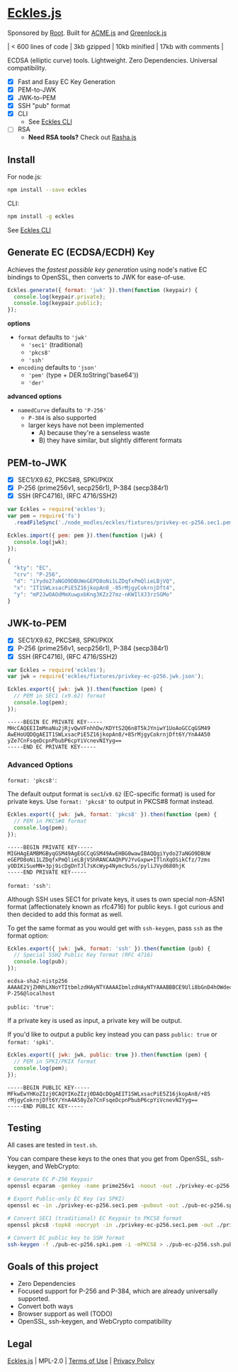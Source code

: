 [Eckles.js](https://git.coolaj86.com/coolaj86/eckles.js)
=========

Sponsored by [Root](https://therootcompany.com).
Built for [ACME.js](https://git.coolaj86.com/coolaj86/acme.js)
and [Greenlock.js](https://git.coolaj86.com/coolaj86/greenlock.js)

| < 600 lines of code | 3kb gzipped | 10kb minified | 17kb with comments |

ECDSA (elliptic curve) tools. Lightweight. Zero Dependencies. Universal compatibility.

* [x] Fast and Easy EC Key Generation
* [x] PEM-to-JWK
* [x] JWK-to-PEM
* [x] SSH "pub" format
* [x] CLI
  * See [Eckles CLI](https://git.coolaj86.com/coolaj86/eckles-cli.js)
* [ ] RSA
  * **Need RSA tools?** Check out [Rasha.js](https://git.coolaj86.com/coolaj86/rasha.js)

## Install

For node.js:

```bash
npm install --save eckles
```

CLI:

```bash
npm install -g eckles
```

See [Eckles CLI](https://git.coolaj86.com/coolaj86/eckles-cli.js)

## Generate EC (ECDSA/ECDH) Key

Achieves the *fastest possible key generation* using node's native EC bindings to OpenSSL,
then converts to JWK for ease-of-use.

```js
Eckles.generate({ format: 'jwk' }).then(function (keypair) {
  console.log(keypair.private);
  console.log(keypair.public);
});
```

**options**

* `format` defaults to `'jwk'`
  * `'sec1'` (traditional)
  * `'pkcs8'`
  * `'ssh'`
* `encoding` defaults to `'json'`
  * `'pem'` (type + DER.toString('base64'))
  * `'der'`

**advanced options**

* `namedCurve` defaults to `'P-256'`
  * `P-384` is also supported
  * larger keys have not been implemented
    * A) because they're a senseless waste
    * B) they have similar, but slightly different formats

## PEM-to-JWK

* [x] SEC1/X9.62, PKCS#8, SPKI/PKIX
* [x] P-256 (prime256v1, secp256r1), P-384 (secp384r1)
* [x] SSH (RFC4716), (RFC 4716/SSH2)

```js
var Eckles = require('eckles');
var pem = require('fs')
  .readFileSync('./node_modles/eckles/fixtures/privkey-ec-p256.sec1.pem', 'ascii');

Eckles.import({ pem: pem }).then(function (jwk) {
  console.log(jwk);
});
```

```js
{
  "kty": "EC",
  "crv": "P-256",
  "d": "iYydo27aNGO9DBUWeGEPD8oNi1LZDqfxPmQlieLBjVQ",
  "x": "IT1SWLxsacPiE5Z16jkopAn8_-85rMjgyCokrnjDft4",
  "y": "mP2JwOAOdMmXuwpxbKng3KZz27mz-nKWIlXJ3rzSGMo"
}
```

## JWK-to-PEM

* [x] SEC1/X9.62, PKCS#8, SPKI/PKIX
* [x] P-256 (prime256v1, secp256r1), P-384 (secp384r1)
* [x] SSH (RFC4716), (RFC 4716/SSH2)

```js
var Eckles = require('eckles');
var jwk = require('eckles/fixtures/privkey-ec-p256.jwk.json');

Eckles.export({ jwk: jwk }).then(function (pem) {
  // PEM in SEC1 (x9.62) format
  console.log(pem);
});
```

```
-----BEGIN EC PRIVATE KEY-----
MHcCAQEEIImMnaNu2jRjvQwVFnhhDw/KDYtS2Q6n8T5kJYniwY1UoAoGCCqGSM49
AwEHoUQDQgAEIT1SWLxsacPiE5Z16jkopAn8/+85rMjgyCokrnjDft6Y/YnA4A50
yZe7CnFsqeDcpnPbubP6cpYiVcnevNIYyg==
-----END EC PRIVATE KEY-----
```

### Advanced Options

`format: 'pkcs8'`:

The default output format is `sec1`/`x9.62` (EC-specific format) is used for private keys.
Use `format: 'pkcs8'` to output in PKCS#8 format instead.

```js
Eckles.export({ jwk: jwk, format: 'pkcs8' }).then(function (pem) {
  // PEM in PKCS#8 format
  console.log(pem);
});
```

```
-----BEGIN PRIVATE KEY-----
MIGHAgEAMBMGByqGSM49AgEGCCqGSM49AwEHBG0wawIBAQQgiYydo27aNGO9DBUW
eGEPD8oNi1LZDqfxPmQlieLBjVShRANCAAQhPVJYvGxpw+ITlnXqOSikCfz/7zms
yODIKiSueMN+3pj9icDgDnTJl7sKcWyp4Nymc9u5s/pyliJVyd680hjK
-----END PRIVATE KEY-----
```

`format: 'ssh'`:

Although SSH uses SEC1 for private keys, it uses ts own special non-ASN1 format
(affectionately known as rfc4716) for public keys. I got curious and then decided
to add this format as well.

To get the same format as you
would get with `ssh-keygen`, pass `ssh` as the format option:

```js
Eckles.export({ jwk: jwk, format: 'ssh' }).then(function (pub) {
  // Special SSH2 Public Key format (RFC 4716)
  console.log(pub);
});
```

```
ecdsa-sha2-nistp256 AAAAE2VjZHNhLXNoYTItbmlzdHAyNTYAAAAIbmlzdHAyNTYAAABBBCE9Uli8bGnD4hOWdeo5KKQJ/P/vOazI4MgqJK54w37emP2JwOAOdMmXuwpxbKng3KZz27mz+nKWIlXJ3rzSGMo= P-256@localhost
```

`public: 'true'`:

If a private key is used as input, a private key will be output.

If you'd like to output a public key instead you can pass `public: true` or `format: 'spki'`.

```js
Eckles.export({ jwk: jwk, public: true }).then(function (pem) {
  // PEM in SPKI/PKIX format
  console.log(pem);
});
```

```
-----BEGIN PUBLIC KEY-----
MFkwEwYHKoZIzj0CAQYIKoZIzj0DAQcDQgAEIT1SWLxsacPiE5Z16jkopAn8/+85
rMjgyCokrnjDft6Y/YnA4A50yZe7CnFsqeDcpnPbubP6cpYiVcnevNIYyg==
-----END PUBLIC KEY-----
```

Testing
-------

All cases are tested in `test.sh`.

You can compare these keys to the ones that you get from OpenSSL, ssh-keygen, and WebCrypto:

```bash
# Generate EC P-256 Keypair
openssl ecparam -genkey -name prime256v1 -noout -out ./privkey-ec-p256.sec1.pem

# Export Public-only EC Key (as SPKI)
openssl ec -in ./privkey-ec-p256.sec1.pem -pubout -out ./pub-ec-p256.spki.pem

# Convert SEC1 (traditional) EC Keypair to PKCS8 format
openssl pkcs8 -topk8 -nocrypt -in ./privkey-ec-p256.sec1.pem -out ./privkey-ec-p256.pkcs8.pem

# Convert EC public key to SSH format
ssh-keygen -f ./pub-ec-p256.spki.pem -i -mPKCS8 > ./pub-ec-p256.ssh.pub
```

Goals of this project
-----

* Zero Dependencies
* Focused support for P-256 and P-384, which are already universally supported.
* Convert both ways
* Browser support as well (TODO)
* OpenSSL, ssh-keygen, and WebCrypto compatibility

Legal
-----

[Eckles.js](https://git.coolaj86.com/coolaj86/eckles.js) |
MPL-2.0 |
[Terms of Use](https://therootcompany.com/legal/#terms) |
[Privacy Policy](https://therootcompany.com/legal/#privacy)

